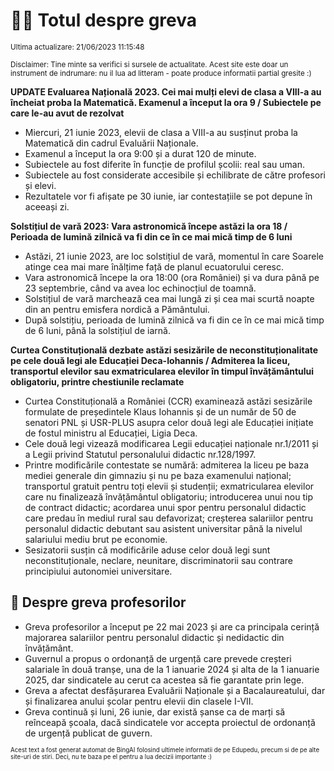 # 👩‍🏫 Totul despre greva
<sub>Ultima actualizare: 21/06/2023 11:15:48</sub>

<sub>Disclaimer: Tine minte sa verifici si sursele de actualitate. Acest site este doar un instrument de indrumare: nu il lua ad litteram - poate produce informatii partial gresite :)</sub>

**UPDATE Evaluarea Națională 2023. Cei mai mulți elevi de clasa a VIII-a au încheiat proba la Matematică. Examenul a început la ora 9 / Subiectele pe care le-au avut de rezolvat**
- Miercuri, 21 iunie 2023, elevii de clasa a VIII-a au susținut proba la Matematică din cadrul Evaluării Naționale.
- Examenul a început la ora 9:00 și a durat 120 de minute.
- Subiectele au fost diferite în funcție de profilul școlii: real sau uman.
- Subiectele au fost considerate accesibile și echilibrate de către profesori și elevi.
- Rezultatele vor fi afișate pe 30 iunie, iar contestațiile se pot depune în aceeași zi.

**Solstițiul de vară 2023: Vara astronomică începe astăzi la ora 18 / Perioada de lumină zilnică va fi din ce în ce mai mică timp de 6 luni**
- Astăzi, 21 iunie 2023, are loc solstițiul de vară, momentul în care Soarele atinge cea mai mare înălțime față de planul ecuatorului ceresc.
- Vara astronomică începe la ora 18:00 (ora României) și va dura până pe 23 septembrie, când va avea loc echinocțiul de toamnă.
- Solstițiul de vară marchează cea mai lungă zi și cea mai scurtă noapte din an pentru emisfera nordică a Pământului.
- După solstițiu, perioada de lumină zilnică va fi din ce în ce mai mică timp de 6 luni, până la solstițiul de iarnă.

**Curtea Constituțională dezbate astăzi sesizările de neconstituționalitate pe cele două legi ale Educației Deca-Iohannis / Admiterea la liceu, transportul elevilor sau exmatricularea elevilor în timpul învățământului obligatoriu, printre chestiunile reclamate**
- Curtea Constituțională a României (CCR) examinează astăzi sesizările formulate de președintele Klaus Iohannis și de un număr de 50 de senatori PNL și USR-PLUS asupra celor două legi ale Educației inițiate de fostul ministru al Educației, Ligia Deca.
- Cele două legi vizează modificarea Legii educației naționale nr.1/2011 și a Legii privind Statutul personalului didactic nr.128/1997.
- Printre modificările contestate se numără: admiterea la liceu pe baza mediei generale din gimnaziu și nu pe baza examenului național; transportul gratuit pentru toți elevii și studenții; exmatricularea elevilor care nu finalizează învățământul obligatoriu; introducerea unui nou tip de contract didactic; acordarea unui spor pentru personalul didactic care predau în mediul rural sau defavorizat; creșterea salariilor pentru personalul didactic debutant sau asistent universitar până la nivelul salariului mediu brut pe economie.
- Sesizatorii susțin că modificările aduse celor două legi sunt neconstituționale, neclare, neunitare, discriminatorii sau contrare principiului autonomiei universitare.

## 🏫 Despre greva profesorilor
- Greva profesorilor a început pe 22 mai 2023 și are ca principala cerință majorarea salariilor pentru personalul didactic și nedidactic din învățământ.
- Guvernul a propus o ordonanță de urgență care prevede creșteri salariale în două tranșe, una de la 1 ianuarie 2024 și alta de la 1 ianuarie 2025, dar sindicatele au cerut ca acestea să fie garantate prin lege.
- Greva a afectat desfășurarea Evaluării Naționale și a Bacalaureatului, dar și finalizarea anului școlar pentru elevii din clasele I-VII.
- Greva continuă și luni, 26 iunie, dar există șanse ca de marți să reînceapă școala, dacă sindicatele vor accepta proiectul de ordonanță de urgență publicat de guvern.


<sub><sub>Acest text a fost generat automat de BingAI folosind ultimele informatii de pe Edupedu, precum si de pe alte site-uri de stiri. Deci, nu te baza pe el pentru a lua decizii importante :)</sub></sub>